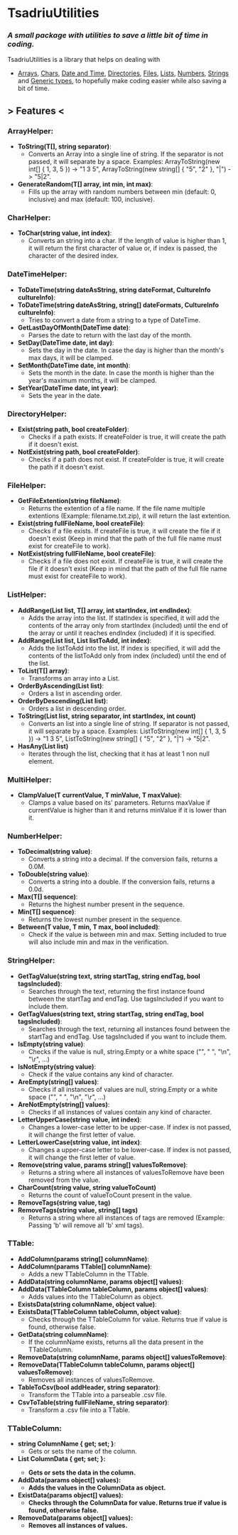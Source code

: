 # TsadriuUtilities
### _A small package with utilities to save a little bit of time in coding._


TsadriuUtilities is a library that helps on dealing with
 - [Arrays](https://docs.microsoft.com/en-us/dotnet/csharp/programming-guide/arrays/), [Chars](https://docs.microsoft.com/en-us/dotnet/csharp/language-reference/builtin-types/char), [Date and Time](https://docs.microsoft.com/en-us/dotnet/api/system.datetime.date?view=net-6.0), [Directories](https://docs.microsoft.com/en-us/dotnet/api/system.io.directory?view=net-6.0), [Files](https://docs.microsoft.com/en-us/dotnet/api/system.io.file?view=net-6.0), [Lists](https://docs.microsoft.com/en-us/dotnet/api/system.collections.generic.list-1?view=net-6.0), [Numbers](https://docs.microsoft.com/en-us/dotnet/csharp/tour-of-csharp/tutorials/numbers-in-csharp-local), [Strings](https://docs.microsoft.com/en-us/dotnet/api/system.string?view=net-6.0) and 
[Generic types](https://docs.microsoft.com/en-us/dotnet/csharp/fundamentals/types/generics), to hopefully make coding easier while also saving a bit of time. 

## > Features <
### ArrayHelper:
- **ToString<T>(T[], string separator)**:
    - Converts an Array into a single line of string. If the separator is not passed, it will separate by a space. Examples: ArrayToString(new int[] { 1, 3, 5 }) -> "1 3 5", ArrayToString(new string[] { "5", "2" }, "|") -> "5|2".
- **GenerateRandom<T>(T[] array, int min, int max)**:
    - Fills up the array with random numbers between min (default: 0, inclusive) and max (default: 100, inclusive).

### CharHelper:
- **ToChar(string value, int index)**:
    - Converts an string into a char. If the length of value is higher than 1, it will return the first character of value or, if index is passed, the character of the desired index. 

### DateTimeHelper:
- **ToDateTime(string dateAsString, string dateFormat, CultureInfo cultureInfo)**:
- **ToDateTime(string dateAsString, string[] dateFormats, CultureInfo cultureInfo)**:
    - Tries to convert a date from a string to a type of DateTime.
- **GetLastDayOfMonth(DateTime date)**:
    - Parses the date to return with the last day of the month.
- **SetDay(DateTime date, int day)**:
    - Sets the day in the date. In case the day is higher than the month's max days, it will be clamped.
- **SetMonth(DateTime date, int month)**:
    - Sets the month in the date. In case the month is higher than the year's maximum months, it will be clamped.
- **SetYear(DateTime date, int year)**:
    - Sets the year in the date.

### DirectoryHelper:
- **Exist(string path, bool createFolder)**:
    - Checks if a path exists. If createFolder is true, it will create the path if it doesn't exist.
- **NotExist(string path, bool createFolder)**:
    - Checks if a path does not exist. If createFolder is true, it will create the path if it doesn't exist.

### FileHelper:
- **GetFileExtention(string fileName)**:
    - Returns the extention of a file name. If the file name multiple extentions (Example: filename.txt.zip), it will return the last extention.
- **Exist(string fullFileName, bool createFile)**:
    - Checks if a file exists. If createFile is true, it will create the file if it doesn't exist (Keep in mind that the path of the full file name must exist for createFile to work).
- **NotExist(string fullFileName, bool createFile)**:
    - Checks if a file does not exist. If createFile is true, it will create the file if it doesn't exist (Keep in mind that the path of the full file name must exist for createFile to work).

### ListHelper:
- **AddRange<T>(List<T> list, T[] array, int startIndex, int endIndex)**:
    - Adds the array into the list. If statIndex is specified, it will add the contents of the array only from startIndex (included) until the end of the array or until it reaches endIndex (included) if it is specified.
- **AddRange<T>(List<T> list, List<T> listToAdd, int index)**:
    - Adds the listToAdd into the list. If index is specified, it will add the contents of the listToAdd only from index (included) until the end of the list.
- **ToList<T>(T[] array)**:
    - Transforms an array into a List<T>.
- **OrderByAscending(List<T> list)**:
    - Orders a list in ascending order.
- **OrderByDescending<T>(List<T> list)**:
    - Orders a list in descending order. 
- **ToString<T>(List<T> list, string separator, int startIndex, int count)**
    - Converts an list into a single line of string. If separator is not passed, it will separate by a space. Examples: ListToString(new int[] { 1, 3, 5 }) -> "1 3 5", ListToString(new string[] { "5", "2" }, "|") -> "5|2".
- **HasAny<T>(List<T> list)**
    - Iterates through the list, checking that it has at least 1 non null element.

### MultiHelper:
- **ClampValue<T>(T currentValue, T minValue, T maxValue)**:
    - Clamps a value based on its' parameters. Returns maxValue if currentValue is higher than it and returns minValue if it is lower than it.

### NumberHelper:
- **ToDecimal(string value)**:
    - Converts a string into a decimal. If the conversion fails, returns a 0.0M.
- **ToDouble(string value)**:
    - Converts a string into a double. If the conversion fails, returns a 0.0d.
- **Max<T>(T[] sequence)**:
    - Returns the highest number present in the sequence.
- **Min<T>(T[] sequence)**:
    - Returns the lowest number present in the sequence.
- **Between<T>(T value, T min, T max, bool included)**:
    - Check if the value is between min and max. Setting included to true will also include min and max in the verification.

### StringHelper:
- **GetTagValue(string text, string startTag, string endTag, bool tagsIncluded)**:
    - Searches through the text, returning the first instance found between the startTag and endTag. Use tagsIncluded if you want to include them.
- **GetTagValues(string text, string startTag, string endTag, bool tagsIncluded)**:
    - Searches through the text, returning all instances found between the startTag and endTag. Use tagsIncluded if you want to include them.
- **IsEmpty(string value)**:
    - Checks if the value is null, string.Empty or a white space ("", " ", "\n", "\r", ...)
- **IsNotEmpty(string value)**:
    - Check if the value contains any kind of character.
- **AreEmpty(string[] values)**:
    - Checks if all instances of values are null, string.Empty or a white space ("", " ", "\n", "\r", ...)
- **AreNotEmpty(string[] values)**:
    - Checks if all instances of values contain any kind of character.
- **LetterUpperCase(string value, int index)**:
    - Changes a lower-case letter to be upper-case. If index is not passed, it will change the first letter of value.
- **LetterLowerCase(string value, int index)**:
    - Changes a upper-case letter to be lower-case. If index is not passed, it will change the first letter of value.
- **Remove(string value, params string[] valuesToRemove)**:
    - Returns a string where all instances of valuesToRemove have been removed from the value.
- **CharCount(string value, string valueToCount)**
    - Returns the count of valueToCount present in the value.
- **RemoveTags(string value, tag)**
- **RemoveTags(string value, string[] tags)**
    - Returns a string where all instances of tags are removed (Example: Passing 'b' will remove all 'b' xml tags).

### TTable:
- **AddColumn(params string[] columnName)**:
- **AddColumn(params TTable[] columnName)**:
    - Adds a new TTableColumn in the TTable.
- **AddData(string columnName, params object[] values)**:
- **AddData(TTableColumn tableColumn, params object[] values)**:
    - Adds values into the TTableColumn as object.
- **ExistsData(string columnName, object value)**:
- **ExistsData(TTableColumn tableColumn, object value)**:
    - Checks through the TTableColumn for value. Returns true if value is found, otherwise false.
- **GetData(string columnName)**:
    - If the columnName exists, returns all the data present in the TTableColumn.
- **RemoveData(string columnName, params object[] valuesToRemove)**:
- **RemoveData(TTableColumn tableColumn, params object[] valuesToRemove)**:
    - Removes all instances of valuesToRemove.
- **TableToCsv(bool addHeader, string separator)**:
    - Transform the TTable into a parseable .csv file.
- **CsvToTable(string fullFileName, string separator)**:
    - Transform a .csv file into a TTable.

### TTableColumn:
- **string ColumnName { get; set; }**:
    - Gets or sets the name of the column.  
- **List<object> ColumnData { get; set; }**:
    - Gets or sets the data in the column.
- **AddData(params object[] values)**:
    - Adds the values in the ColumnData as object.
- **ExistData(params object[] values)**:
    - Checks through the ColumnData for value. Returns true if value is found, otherwise false.
- **RemoveData(params object[] values)**:
    - Removes all instances of values.